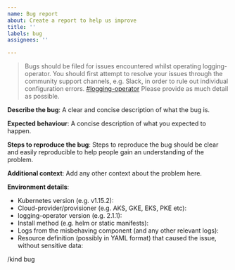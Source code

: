 ```yaml
---
name: Bug report
about: Create a report to help us improve
title: ''
labels: bug
assignees: ''

---
```


> Bugs should be filed for issues encountered whilst operating logging-operator.
> You should first attempt to resolve your issues through the community support
> channels, e.g. Slack, in order to rule out individual configuration errors. [#logging-operator](https://slack.banzaicloud.io/)
> Please provide as much detail as possible.

**Describe the bug**:
A clear and concise description of what the bug is.

**Expected behaviour**:
A concise description of what you expected to happen.

**Steps to reproduce the bug**:
Steps to reproduce the bug should be clear and easily reproducible to help people
gain an understanding of the problem.

**Additional context**:
Add any other context about the problem here.

**Environment details**:
- Kubernetes version (e.g. v1.15.2):
- Cloud-provider/provisioner (e.g. AKS, GKE, EKS, PKE etc):
- logging-operator version (e.g. 2.1.1):
- Install method (e.g. helm or static manifests):
- Logs from the misbehaving component (and any other relevant logs):
- Resource definition (possibly in YAML format) that caused the issue, without sensitive data:

/kind bug
